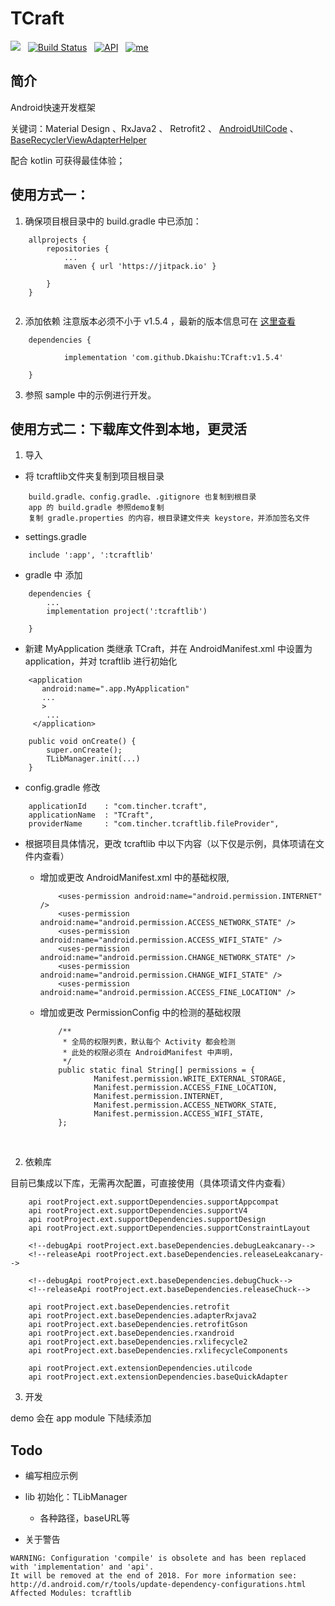 
# TCraft
[![](https://jitpack.io/v/Dkaishu/TCraft.svg)](https://jitpack.io/#Dkaishu/TCraft) &nbsp; [![Build Status](https://travis-ci.org/Dkaishu/TCraft.svg?branch=java)](https://travis-ci.org/Dkaishu/TCraft) &nbsp; [![API](https://img.shields.io/badge/API-16%2B-brightgreen.svg?style=flat)](https://android-arsenal.com/api?level=16) &nbsp; [![me](https://img.shields.io/badge/I'm-dks-brightgreen.svg)](http:\//dkaishu.com/) &nbsp;
## 简介
 Android快速开发框架 
 
 关键词：Material Design 、RxJava2 、 Retrofit2 、 [AndroidUtilCode](https://github.com/Blankj/AndroidUtilCode) 、 [BaseRecyclerViewAdapterHelper](https://github.com/CymChad/BaseRecyclerViewAdapterHelper)
 
 配合 kotlin 可获得最佳体验；
 
## 使用方式一：
1. 确保项目根目录中的 build.gradle 中已添加：
```
	allprojects {
		repositories {
			...
			maven { url 'https://jitpack.io' }
			
		}
	}
	
```
2. 添加依赖
注意版本必须不小于 v1.5.4 ，最新的版本信息可在 [这里查看](https://github.com/Dkaishu/TCraft/releases)
```
    dependencies {
    
	        implementation 'com.github.Dkaishu:TCraft:v1.5.4'
	        
	}
```
3. 参照 sample 中的示例进行开发。


## 使用方式二：下载库文件到本地，更灵活
1. 导入
- 将 tcraftlib文件夹复制到项目根目录
```
    build.gradle、config.gradle、.gitignore 也复制到根目录
    app 的 build.gradle 参照demo复制
    复制 gradle.properties 的内容，根目录建文件夹 keystore，并添加签名文件
```
- settings.gradle
```
	include ':app', ':tcraftlib'
```

- gradle 中 添加
```
	dependencies {
		...
		implementation project(':tcraftlib')

	}
```

- 新建 MyApplication 类继承 TCraft，并在 AndroidManifest.xml 中设置为 application，并对 tcraftlib 进行初始化
```
    <application
       android:name=".app.MyApplication"
       ...
       >
        ...
     </application>
```
```
    public void onCreate() {
        super.onCreate();
		TLibManager.init(...)
    }
```
- config.gradle 修改
```
    applicationId    : "com.tincher.tcraft",
    applicationName  : "TCraft",
    providerName     : "com.tincher.tcraftlib.fileProvider",
```


- 根据项目具体情况，更改 tcraftlib 中以下内容（以下仅是示例，具体项请在文件内查看）
  - 增加或更改 AndroidManifest.xml 中的基础权限,

    ```
        <uses-permission android:name="android.permission.INTERNET" />
        <uses-permission android:name="android.permission.ACCESS_NETWORK_STATE" />
        <uses-permission android:name="android.permission.ACCESS_WIFI_STATE" />
        <uses-permission android:name="android.permission.CHANGE_NETWORK_STATE" />
        <uses-permission android:name="android.permission.CHANGE_WIFI_STATE" />
        <uses-permission android:name="android.permission.ACCESS_FINE_LOCATION" />
    ```

  - 增加或更改 PermissionConfig 中的检测的基础权限

    ```
        /**
         * 全局的权限列表，默认每个 Activity 都会检测
         * 此处的权限必须在 AndroidManifest 中声明，
         */
        public static final String[] permissions = {
                Manifest.permission.WRITE_EXTERNAL_STORAGE,
                Manifest.permission.ACCESS_FINE_LOCATION,
                Manifest.permission.INTERNET,
                Manifest.permission.ACCESS_NETWORK_STATE,
                Manifest.permission.ACCESS_WIFI_STATE,
        };
    ```

    ​

2. 依赖库

目前已集成以下库，无需再次配置，可直接使用（具体项请文件内查看）

```
    api rootProject.ext.supportDependencies.supportAppcompat
    api rootProject.ext.supportDependencies.supportV4
    api rootProject.ext.supportDependencies.supportDesign
    api rootProject.ext.supportDependencies.supportConstraintLayout

    <!--debugApi rootProject.ext.baseDependencies.debugLeakcanary-->
    <!--releaseApi rootProject.ext.baseDependencies.releaseLeakcanary-->

    <!--debugApi rootProject.ext.baseDependencies.debugChuck-->
    <!--releaseApi rootProject.ext.baseDependencies.releaseChuck-->

    api rootProject.ext.baseDependencies.retrofit
    api rootProject.ext.baseDependencies.adapterRxjava2
    api rootProject.ext.baseDependencies.retrofitGson
    api rootProject.ext.baseDependencies.rxandroid
    api rootProject.ext.baseDependencies.rxlifecycle2
    api rootProject.ext.baseDependencies.rxlifecycleComponents
    
    api rootProject.ext.extensionDependencies.utilcode
    api rootProject.ext.extensionDependencies.baseQuickAdapter
```

3. 开发

demo 会在 app module 下陆续添加

## Todo
- 编写相应示例


- lib 初始化：TLibManager
  - 各种路径，baseURL等
  
  
- 关于警告
```
WARNING: Configuration 'compile' is obsolete and has been replaced with 'implementation' and 'api'.
It will be removed at the end of 2018. For more information see: http://d.android.com/r/tools/update-dependency-configurations.html
Affected Modules: tcraftlib
```

